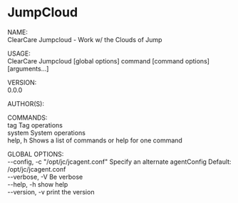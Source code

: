 # JumpCloud

NAME:  
   ClearCare Jumpcloud - Work w/ the Clouds of Jump

USAGE:  
   ClearCare Jumpcloud [global options] command [command options] [arguments...]

VERSION:  
   0.0.0

AUTHOR(S):

COMMANDS:  
   tag          Tag operations  
   system       System operations  
   help, h      Shows a list of commands or help for one command  

GLOBAL OPTIONS:  
   --config, -c "/opt/jc/jcagent.conf"  Specify an alternate agentConfig Default: /opt/jc/jcagent.conf  
   --verbose, -V                        Be verbose  
   --help, -h                           show help  
   --version, -v                        print the version  


